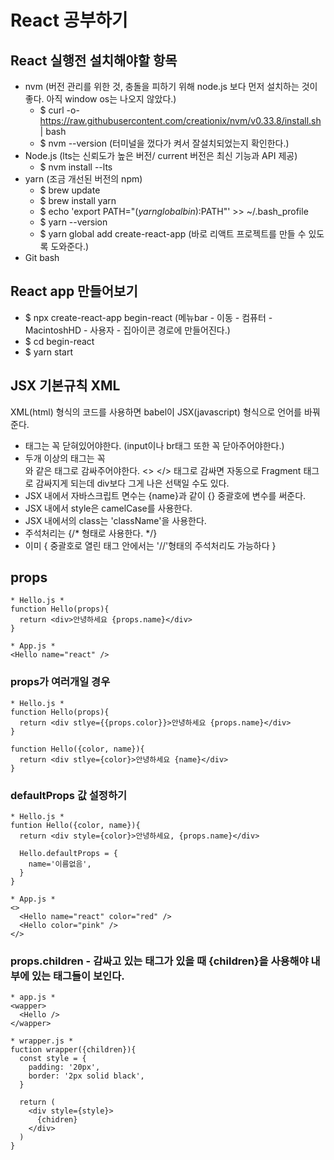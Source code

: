 # React 공부하기
## React 실행전 설치해야할 항목
- nvm (버전 관리를 위한 것, 충돌을 피하기 위해 node.js 보다 먼저 설치하는 것이 좋다. 아직 window os는 나오지 않았다.)
  - $ curl -o- https://raw.githubusercontent.com/creationix/nvm/v0.33.8/install.sh | bash
  - $ nvm --version (터미널을 껐다가 켜서 잘설치되었는지 확인한다.)
- Node.js (lts는 신뢰도가 높은 버전/ current 버전은 최신 기능과 API 제공)
  - $ nvm install --lts
- yarn (조금 개선된 버전의 npm)
  - $ brew update
  - $ brew install yarn 
  - $ echo 'export PATH="$(yarn global bin):$PATH"' >> ~/.bash_profile
  - $ yarn --version
  - $ yarn global add create-react-app (바로 리액트 프로젝트를 만들 수 있도록 도와준다.)
- Git bash

## React app 만들어보기
- $ npx create-react-app begin-react (메뉴bar - 이동 - 컴퓨터 - MacintoshHD - 사용자 - 집아이콘 경로에 만들어진다.)
- $ cd begin-react
- $ yarn start

## JSX 기본규칙 XML
XML(html) 형식의 코드를 사용하면 babel이 JSX(javascript) 형식으로 언어를 바꿔준다. 
- 태그는 꼭 닫혀있어야한다. (input이나 br태그 또한 꼭 닫아주어야한다.)
- 두개 이상의 태그는 꼭 <div></div>와 같은 태그로 감싸주어야한다. <> </> 태그로 감싸면 자동으로 Fragment 태그로 감싸지게 되는데 div보다 그게 나은 선택일 수도 있다.
- JSX 내에서 자바스크립트 면수는 {name}과 같이 {} 중괄호에 변수를 써준다. 
- JSX 내에서 style은 camelCase를 사용한다.
- JSX 내에서의 class는 'className'을 사용한다.
- 주석처리는 {/* 형태로 사용한다. */}
- 이미 { 중괄호로 열린 태그 안에서는 '//'형태의 주석처리도 가능하다 }

## props
```
* Hello.js *
function Hello(props){
  return <div>안녕하세요 {props.name}</div>
}

* App.js *
<Hello name="react" />
```
### props가 여러개일 경우
```
* Hello.js *
function Hello(props){
  return <div stlye={{props.color}}>안녕하세요 {props.name}</div>
}

function Hello({color, name}){
  return <div stlye={color}>안녕하세요 {name}</div>
}
```
### defaultProps 값 설정하기
```
* Hello.js *
funtion Hello({color, name}){
  return <div style={color}>안녕하세요, {props.name}</div>
  
  Hello.defaultProps = {
    name='이름없음',
  }
}

* App.js *
<>
  <Hello name="react" color="red" />
  <Hello color="pink" />
</>
```

### props.children - 감싸고 있는 태그가 있을 때 {children}을 사용해야 내부에 있는 태그들이 보인다.
```
* app.js *
<wapper>
  <Hello />
</wapper>

* wrapper.js *
fuction wrapper({children}){
  const style = {
    padding: '20px',
    border: '2px solid black',
  }
  
  return (
    <div style={style}>
      {chidren}
    </div>
  )
}
```
